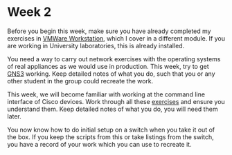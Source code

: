 # Week 2

Before you begin this week, make sure you have already completed my exercises in [VMWare Workstation](https://johnoraw-education.gitbook.io/iac/vmware-workstation/), which I cover in a different module. If you are working in University laboratories, this is already installed.

You need a way to carry out network exercises with the operating systems of real appliances as we would use in production. This week, try to get [GNS3](https://johnoraw-education.gitbook.io/networking/gns3) working. Keep detailed notes of what you do, such that you or any other student in the group could recreate the work.&#x20;

This week, we will become familiar with working at the command line interface of Cisco devices. Work through all these [exercises](https://johnoraw-education.gitbook.io/networking/cisco-command-line) and ensure you understand them. Keep detailed notes of what you do, you will need them later.&#x20;

You now know how to do initial setup on a switch when you take it out of the box. If you keep the scripts from this or take listings from the switch, you have a record of your work which you can use to recreate it.
